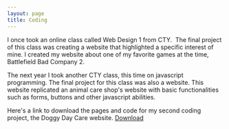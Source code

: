 ```yaml
---
layout: page
title: Coding
---
```

I once took an online class called Web Design 1 from CTY.  The final project of this class was creating a website that highlighted a specific interest of mine. I created my website about one of my favorite games at the time, Battlefield Bad Company 2.

The next year I took another CTY class, this time on javascript programming. The final project for this class was also a website. This website replicated an animal care shop's website with basic functionalities such as forms, buttons and other javascript abilities.

Here's a link to download the pages and code for my second coding project, the Doggy Day Care website. 
<a href="https://mega.nz/#!cUt1hIBD!nDRvGDoyaOBahJYAnVeuZY3t_dUEECBCE6ZuRywpFBM">Download</a>

